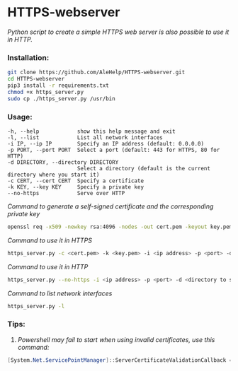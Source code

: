 # HTTPS-webserver
_Python script to create a simple HTTPS web server is also possible to use it in HTTP._

### Installation:
```bash
git clone https://github.com/AleHelp/HTTPS-webserver.git
cd HTTPS-webserver
pip3 install -r requirements.txt
chmod +x https_server.py
sudo cp ./https_server.py /usr/bin
```
### Usage:
```
-h, --help            show this help message and exit
-l, --list            List all network interfaces
-i IP, --ip IP        Specify an IP address (default: 0.0.0.0)
-p PORT, --port PORT  Select a port (default: 443 for HTTPS, 80 for HTTP)
-d DIRECTORY, --directory DIRECTORY
                      Select a directory (default is the current directory where you start it)
-c CERT, --cert CERT  Specify a certificate
-k KEY, --key KEY     Specify a private key
--no-https            Serve over HTTP
```
_Command to generate a self-signed certificate and the corresponding private key_
```bash
openssl req -x509 -newkey rsa:4096 -nodes -out cert.pem -keyout key.pem -days 365
```
_Command to use it in HTTPS_
```bash
https_server.py -c <cert.pem> -k <key.pem> -i <ip address> -p <port> -d <directory to serve> #parameters -i, -p, and -d are not mandatory; default values can be used.
```
_Command to use it in HTTP_
```bash
https_server.py --no-https -i <ip address> -p <port> -d <directory to serve> #parameters -i, -p, and -d are not mandatory; default values can be used.
```
_Command to list network interfaces_
```bash
https_server.py -l
```

### Tips:

1) _Powershell may fail to start when using invalid certificates, use this command:_
```powershell
[System.Net.ServicePointManager]::ServerCertificateValidationCallback = {$true} 
```
